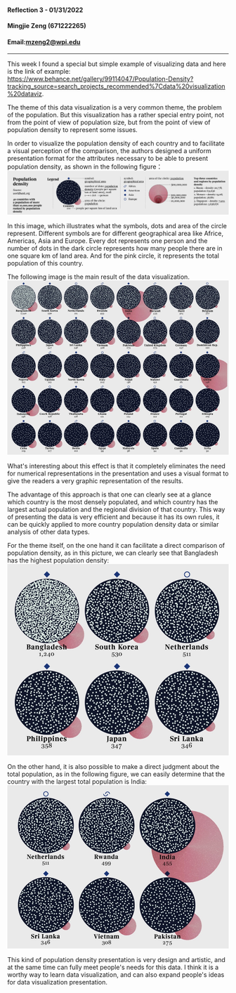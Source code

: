 #### Reflection 3 - 01/31/2022
#### Mingjie Zeng (671222265)
#### Email:mzeng2@wpi.edu
----

This week I found a special but simple example of visualizing data and here is the link of example: https://www.behance.net/gallery/99114047/Population-Density?tracking_source=search_projects_recommended%7Cdata%20visualization%20dataviz. 
  
The theme of this data visualization is a very common theme, the problem of the population. 
But this visualization has a rather special entry point, not from the point of view of population size, but from the point of view of population density to represent some issues.

In order to visualize the population density of each country and to facilitate a visual perception of the comparison, 
the authors designed a uniform presentation format for the attributes necessary to be able to present population density, as shown in the following figure：
![image](https://github.com/JasmineZZZ9/reflections/blob/master/pics/r3-format.jpg)

In this image, which illustrates what the symbols, dots and area of the circle represent. Different symbols are for different geographical area like Africe, Americas, Asia and Europe.
Every dot represents one person and the number of dots in the dark circle represents how many people there are in one square km of land area.
And for the pink circle, it represents the total population of this country.

The following image is the main result of the data visualization.
![image](https://github.com/JasmineZZZ9/reflections/blob/master/pics/r3-main.jpg)

What's interesting about this effect is that it completely eliminates the need for numerical representations in the presentation 
and uses a visual format to give the readers a very graphic representation of the results.

The advantage of this approach is that one can clearly see at a glance which country is the most densely populated, 
and which country has the largest actual population and the regional division of that country. 
This way of presenting the data is very efficient and because it has its own rules, it can be quickly applied to more country population density data or similar analysis of other data types.

For the theme itself, on the one hand it can facilitate a direct comparison of population density, as in this picture, we can clearly see that Bangladesh has the highest population density:
![image](https://github.com/JasmineZZZ9/reflections/blob/master/pics/r3-density%20comp.jpg)

On the other hand, it is also possible to make a direct judgment about the total population, 
as in the following figure, we can easily determine that the country with the largest total population is India:
![image](https://github.com/JasmineZZZ9/reflections/blob/master/pics/r3-population%20comp.jpg)

This kind of population density presentation is very design and artistic, 
and at the same time can fully meet people's needs for this data. 
I think it is a worthy way to learn data visualization, and can also expand people's ideas for data visualization presentation.

